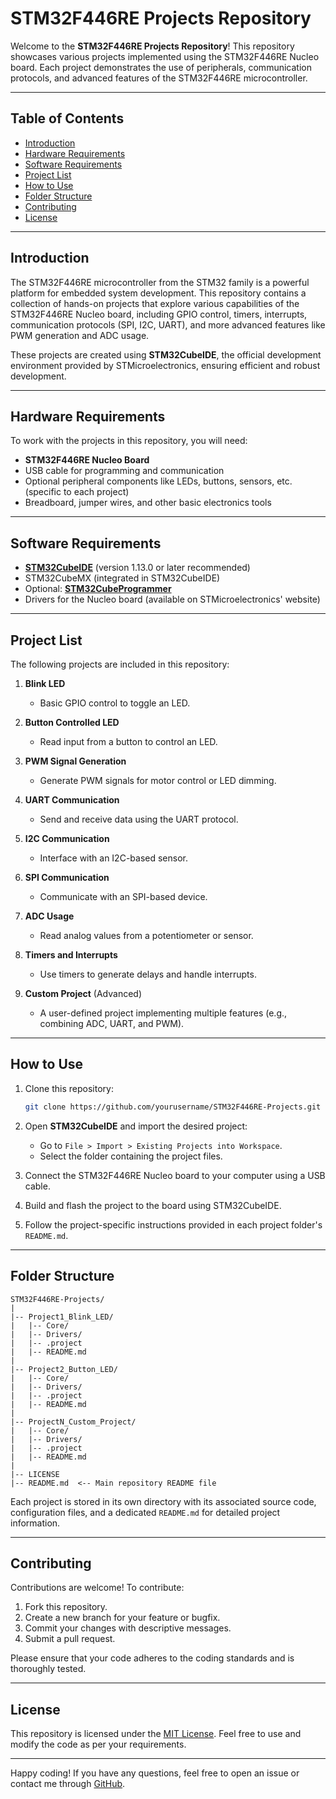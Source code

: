 # STM32F446RE Projects Repository

Welcome to the **STM32F446RE Projects Repository**! This repository showcases various projects implemented using the STM32F446RE Nucleo board. Each project demonstrates the use of peripherals, communication protocols, and advanced features of the STM32F446RE microcontroller.

---

## Table of Contents

- [Introduction](#introduction)
- [Hardware Requirements](#hardware-requirements)
- [Software Requirements](#software-requirements)
- [Project List](#project-list)
- [How to Use](#how-to-use)
- [Folder Structure](#folder-structure)
- [Contributing](#contributing)
- [License](#license)

---

## Introduction

The STM32F446RE microcontroller from the STM32 family is a powerful platform for embedded system development. This repository contains a collection of hands-on projects that explore various capabilities of the STM32F446RE Nucleo board, including GPIO control, timers, interrupts, communication protocols (SPI, I2C, UART), and more advanced features like PWM generation and ADC usage.

These projects are created using **STM32CubeIDE**, the official development environment provided by STMicroelectronics, ensuring efficient and robust development.

---

## Hardware Requirements

To work with the projects in this repository, you will need:

- **STM32F446RE Nucleo Board**
- USB cable for programming and communication
- Optional peripheral components like LEDs, buttons, sensors, etc. (specific to each project)
- Breadboard, jumper wires, and other basic electronics tools

---

## Software Requirements

- [**STM32CubeIDE**](https://www.st.com/en/development-tools/stm32cubeide.html) (version 1.13.0 or later recommended)
- STM32CubeMX (integrated in STM32CubeIDE)
- Optional: [**STM32CubeProgrammer**](https://www.st.com/en/development-tools/stm32cubeprog.html)
- Drivers for the Nucleo board (available on STMicroelectronics' website)

---

## Project List

The following projects are included in this repository:

1. **Blink LED**
   - Basic GPIO control to toggle an LED.

2. **Button Controlled LED**
   - Read input from a button to control an LED.

3. **PWM Signal Generation**
   - Generate PWM signals for motor control or LED dimming.

4. **UART Communication**
   - Send and receive data using the UART protocol.

5. **I2C Communication**
   - Interface with an I2C-based sensor.

6. **SPI Communication**
   - Communicate with an SPI-based device.

7. **ADC Usage**
   - Read analog values from a potentiometer or sensor.

8. **Timers and Interrupts**
   - Use timers to generate delays and handle interrupts.

9. **Custom Project** (Advanced)
   - A user-defined project implementing multiple features (e.g., combining ADC, UART, and PWM).

---

## How to Use

1. Clone this repository:
   ```bash
   git clone https://github.com/yourusername/STM32F446RE-Projects.git
   ```

2. Open **STM32CubeIDE** and import the desired project:
   - Go to `File > Import > Existing Projects into Workspace`.
   - Select the folder containing the project files.

3. Connect the STM32F446RE Nucleo board to your computer using a USB cable.

4. Build and flash the project to the board using STM32CubeIDE.

5. Follow the project-specific instructions provided in each project folder's `README.md`.

---

## Folder Structure

```plaintext
STM32F446RE-Projects/
|
|-- Project1_Blink_LED/
|   |-- Core/
|   |-- Drivers/
|   |-- .project
|   |-- README.md
|
|-- Project2_Button_LED/
|   |-- Core/
|   |-- Drivers/
|   |-- .project
|   |-- README.md
|
|-- ProjectN_Custom_Project/
|   |-- Core/
|   |-- Drivers/
|   |-- .project
|   |-- README.md
|
|-- LICENSE
|-- README.md  <-- Main repository README file
```

Each project is stored in its own directory with its associated source code, configuration files, and a dedicated `README.md` for detailed project information.

---

## Contributing

Contributions are welcome! To contribute:

1. Fork this repository.
2. Create a new branch for your feature or bugfix.
3. Commit your changes with descriptive messages.
4. Submit a pull request.

Please ensure that your code adheres to the coding standards and is thoroughly tested.

---

## License

This repository is licensed under the [MIT License](LICENSE). Feel free to use and modify the code as per your requirements.

---

Happy coding! If you have any questions, feel free to open an issue or contact me through [GitHub](https://github.com/yourusername).
